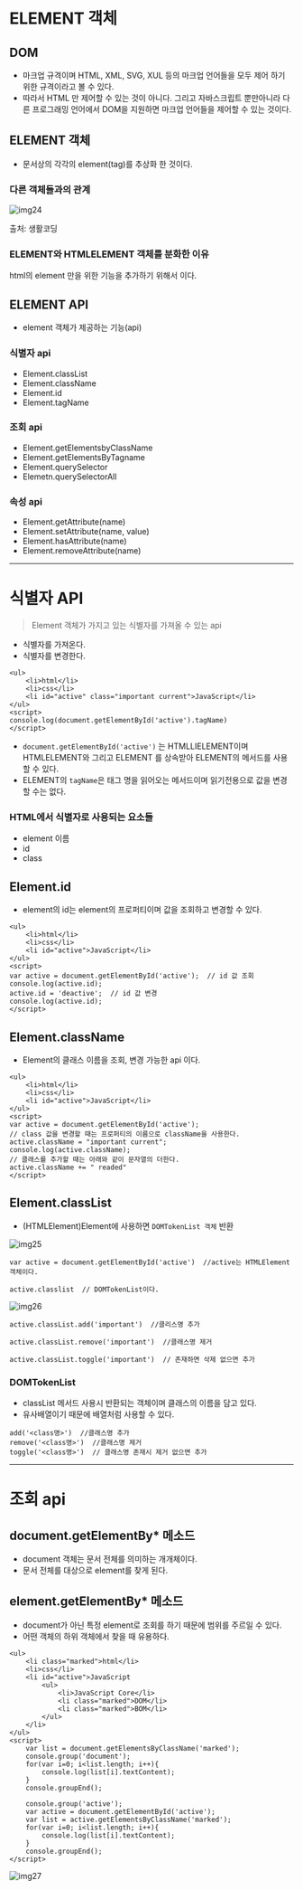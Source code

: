 # ELEMENT 객체

## DOM
* 마크업 규격이며 HTML, XML, SVG, XUL 등의 마크업 언어들을 모두 제어 하기 위한 규격이라고 볼 수 있다.
* 따라서 HTML 만 제어할 수 있는 것이 아니다. 그리고 자바스크립트 뿐만아니라 다른 프로그래밍 언어에서 DOM을 지원하면 마크업 언어들을 제어할 수 있는 것이다.

## ELEMENT 객체

* 문서상의 각각의 element(tag)를 추상화 한 것이다. 

### 다른 객체들과의 관계

![img24](./img/img24.png)

출처: 생활코딩

### ELEMENT와 HTMLELEMENT 객체를 분화한 이유

html의 element 만을 위한 기능을 추가하기 위해서 이다. 

## ELEMENT API

* element 객체가 제공하는 기능(api)

### 식별자 api

* Element.classList
* Element.className
* Element.id
* Element.tagName

### 조회 api
* Element.getElementsbyClassName
* Element.getElementsByTagname
* Element.querySelector
* Elemetn.querySelectorAll

### 속성 api
* Element.getAttribute(name)
* Element.setAttribute(name, value)
* Element.hasAttribute(name)
* Element.removeAttribute(name)

---

# 식별자 API

> Element 객체가 가지고 있는 식별자를 가져올 수 있는 api

* 식별자를 가져온다.
* 식별자를 변경한다.

~~~
<ul>
    <li>html</li>
    <li>css</li>
    <li id="active" class="important current">JavaScript</li>
</ul>
<script>
console.log(document.getElementById('active').tagName)
</script>
~~~

* `document.getElementById('active')` 는 HTMLLIELEMENT이며 HTMLELEMENT와 그리고 ELEMENT 를 상속받아 ELEMENT의 메서드를 사용할 수 있다. 
* ELEMENT의 `tagName`은 태그 명을 읽어오는 메서드이며 읽기전용으로 값을 변경할 수는 없다. 

### HTML에서 식별자로 사용되는 요소들
* element 이름
* id
* class 

## Element.id

* element의 id는 element의 프로퍼티이며 값을 조회하고 변경할 수 있다.

~~~
<ul>
    <li>html</li>
    <li>css</li>
    <li id="active">JavaScript</li>
</ul>
<script>
var active = document.getElementById('active');  // id 값 조회
console.log(active.id);
active.id = 'deactive';  // id 값 변경 
console.log(active.id);
</script>
~~~

## Element.className

* Element의 클래스 이름을 조회, 변경 가능한 api 이다. 

~~~
<ul>
    <li>html</li>
    <li>css</li>
    <li id="active">JavaScript</li>
</ul>
<script>
var active = document.getElementById('active');
// class 값을 변경할 때는 프로퍼티의 이름으로 className을 사용한다.
active.className = "important current";
console.log(active.className);
// 클래스를 추가할 때는 아래와 같이 문자열의 더한다.
active.className += " readed"
</script>
~~~

## Element.classList

* (HTMLElement)Element에 사용하면 `DOMTokenList 객체` 반환

![img25](./img/img25.png)

~~~
var active = document.getElementById('active')  //active는 HTMLElement 객체이다.

active.classlist  // DOMTokenList이다. 
~~~

![img26](./img/img26.png)

~~~
active.classList.add('important')  //클리스명 추가

active.classList.remove('important')  //클래스명 제거

active.classList.toggle('important')  // 존재하면 삭제 없으면 추가
~~~

### DOMTokenList

* classList 메서드 사용시 반환되는 객체이며 클래스의 이름을 담고 있다.
* 유사배열이기 때문에 배열처럼 사용할 수 있다. 

~~~
add('<class명>')  //클래스명 추가 
remove('<class명>')  //클래스명 제거 
toggle('<class명>')  // 클래스명 존재시 제거 없으면 추가
~~~

---

# 조회 api

## document.getElementBy* 메소드
* document 객체는 문서 전체를 의미하는 개개체이다.
* 문서 전체를 대상으로 element를 찾게 된다.

## element.getElementBy* 메소드
* document가 아닌 특정 element로 조회를 하기 때문에 범위를 주르일 수 있다. 
* 어떤 객체의 하위 객체에서 찾을 때 유용하다.

~~~
<ul>
    <li class="marked">html</li>
    <li>css</li>
    <li id="active">JavaScript
        <ul>
            <li>JavaScript Core</li>
            <li class="marked">DOM</li>
            <li class="marked">BOM</li>
        </ul>
    </li>
</ul>
<script>
    var list = document.getElementsByClassName('marked');
    console.group('document');
    for(var i=0; i<list.length; i++){
        console.log(list[i].textContent);
    }
    console.groupEnd();
     
    console.group('active');
    var active = document.getElementById('active');     
    var list = active.getElementsByClassName('marked');
    for(var i=0; i<list.length; i++){
        console.log(list[i].textContent);
    }
    console.groupEnd();
</script>
~~~

![img27](./img/img27.png)

